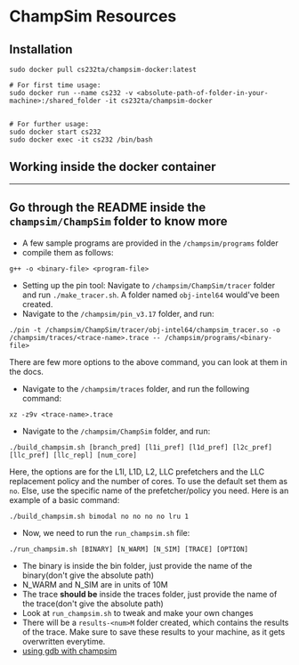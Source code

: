 # ChampSim Resources

## Installation

```
sudo docker pull cs232ta/champsim-docker:latest

# For first time usage:
sudo docker run --name cs232 -v <absolute-path-of-folder-in-your-machine>:/shared_folder -it cs232ta/champsim-docker


# For further usage:
sudo docker start cs232
sudo docker exec -it cs232 /bin/bash
```

## Working inside the docker container
---------------------------------------------------------------------------------------------------
Go through the README inside the `champsim/ChampSim` folder to know more 
---------------------------------------------------------------------------------------------------

* A few sample programs are provided in the `/champsim/programs` folder
* compile them as follows:
```
g++ -o <binary-file> <program-file>
``` 
* Setting up the pin tool: Navigate to `/champsim/ChampSim/tracer` folder and run `./make_tracer.sh`. A folder named `obj-intel64` would've been created.
* Navigate to the `/champsim/pin_v3.17` folder, and run:
```
./pin -t /champsim/ChampSim/tracer/obj-intel64/champsim_tracer.so -o /champsim/traces/<trace-name>.trace -- /champsim/programs/<binary-file>
```
There are few more options to the above command, you can look at them in the docs.
* Navigate to the `/champsim/traces` folder, and run the following command:
```
xz -z9v <trace-name>.trace
```
* Navigate to the `/champsim/ChampSim` folder, and run:
```
./build_champsim.sh [branch_pred] [l1i_pref] [l1d_pref] [l2c_pref] [llc_pref] [llc_repl] [num_core]
```
Here, the options are for the L1I, L1D, L2, LLC prefetchers and the LLC replacement policy and the number of cores. To use the default set them as `no`. Else, use the specific name of the prefetcher/policy you need. Here is an example of a basic command: 
```
./build_champsim.sh bimodal no no no no lru 1
```
* Now, we need to run the `run_champsim.sh` file:
```
./run_champsim.sh [BINARY] [N_WARM] [N_SIM] [TRACE] [OPTION]
```
  * The binary is inside the bin folder, just provide the name of the binary(don't give the absolute path) 
  * N_WARM and N_SIM are in units of 10M 
  * The trace __should be__ inside the traces folder, just provide the name of the trace(don't give the absolute path) 
  * Look at `run_champsim.sh` to tweak and make your own changes
* There will be a `results-<num>M` folder created, which contains the results of the trace. Make sure to save these results to your machine, as it gets overwritten everytime.
* [using gdb with champsim](https://www.youtube.com/watch?v=9XImKgf3nww)
